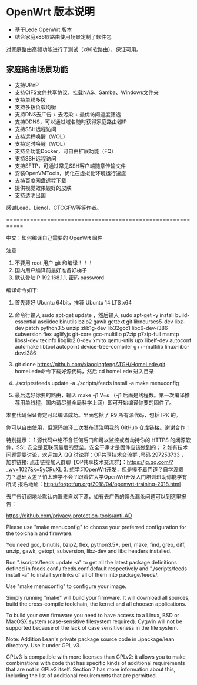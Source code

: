 # OpenWrt 版本说明
+ 基于Lede OpenWrt 版本
+ 结合家庭x86软路由使用场景定制了软件包

对家庭路由高频功能进行了测试（x86软路由），保证可用。

## 家庭路由场景功能
+ 支持UPnP
+ 支持CIFS文件共享协议，挂载NAS、Samba、Windows文件夹
+ 支持单线多拨
+ 支持多拨负载均衡
+ 支持DNS去广告 + 去污染 + 最优访问速度筛选
+ 支持DDNS，可以通过域名随时获得家庭路由器IP
+ 支持SSH远程访问
+ 支持远程唤醒（WOL）
+ 支持定时唤醒（WOL）
+ 支持全功能Docker，可自由扩展功能（FQ）
+ 支持SSH远程访问
+ 支持SFTP，可通过常见SSH客户端随意传输文件
+ 安装OpenVMTools，优化在虚拟化环境运行速度
+ 支持百度网盘远程下载
+ 提供视觉效果较好的皮肤
+ 支持透明出国


感谢Lead，Lienol，CTCGFW等等作者。

===========================================================

中文：如何编译自己需要的 OpenWrt 固件

注意：
1. 不要用 root 用户 git 和编译！！！
2. 国内用户编译前最好准备好梯子
3. 默认登陆IP 192.168.1.1, 密码 password

编译命令如下:

1. 首先装好 Ubuntu 64bit，推荐  Ubuntu  14 LTS x64

2. 命令行输入 sudo apt-get update ，然后输入
sudo apt-get -y install build-essential asciidoc binutils bzip2 gawk gettext git libncurses5-dev libz-dev patch python3.5 unzip zlib1g-dev lib32gcc1 libc6-dev-i386 subversion flex uglifyjs git-core gcc-multilib p7zip p7zip-full msmtp libssl-dev texinfo libglib2.0-dev xmlto qemu-utils upx libelf-dev autoconf automake libtool autopoint device-tree-compiler g++-multilib linux-libc-dev:i386

3. git clone https://github.com/xiaoqingfengATGH/HomeLede.git homeLede命令下载好源代码，然后 cd homeLede 进入目录

4. ./scripts/feeds update -a 
   ./scripts/feeds install -a
   make menuconfig 

5. 最后选好你要的路由，输入 make -j1 V=s （-j1 后面是线程数。第一次编译推荐用单线程，国内请尽量全局科学上网）即可开始编译你要的固件了。

本套代码保证肯定可以编译成功。里面包括了 R9 所有源代码，包括 IPK 的。

你可以自由使用，但源码编译二次发布请注明我的 GitHub 仓库链接。谢谢合作！

特别提示：
1.源代码中绝不含任何后门和可以监控或者劫持你的 HTTPS 的闭源软件，SSL 安全是互联网最后的壁垒。安全干净才是固件应该做到的；
2.如有技术问题需要讨论，欢迎加入 QQ 讨论群：OP共享技术交流群 ,号码 297253733 ，加群链接: 点击链接加入群聊【OP共享技术交流群】：https://jq.qq.com/?_wv=1027&k=5yCRuXL
3. 想学习OpenWrt开发，但是摸不着门道？自学没毅力？基础太差？怕太难学不会？跟着佐大学OpenWrt开发入门培训班助你能学有所成
报名地址：http://forgotfun.org/2018/04/openwrt-training-2018.html

去广告订阅地址默认内置来自以下源，如有去广告的误杀漏杀问题可以到这里报告：

https://github.com/privacy-protection-tools/anti-AD


Please use "make menuconfig" to choose your preferred
configuration for the toolchain and firmware.

You need gcc, binutils, bzip2, flex, python3.5+, perl, make, find, grep, diff, unzip, gawk, getopt, subversion, libz-dev and libc headers installed.

Run "./scripts/feeds update -a" to get all the latest package definitions
defined in feeds.conf / feeds.conf.default respectively
and "./scripts/feeds install -a" to install symlinks of all of them into
package/feeds/.

Use "make menuconfig" to configure your image.

Simply running "make" will build your firmware.
It will download all sources, build the cross-compile toolchain, 
the kernel and all choosen applications.

To build your own firmware you need to have access to a Linux, BSD or MacOSX system
(case-sensitive filesystem required). Cygwin will not be supported because of
the lack of case sensitiveness in the file system.



Note: Addition Lean's private package source code in ./package/lean directory. Use it under GPL v3.

GPLv3 is compatible with more licenses than GPLv2: it allows you to make combinations with code that has specific kinds of additional requirements that are not in GPLv3 itself. Section 7 has more information about this, including the list of additional requirements that are permitted.
